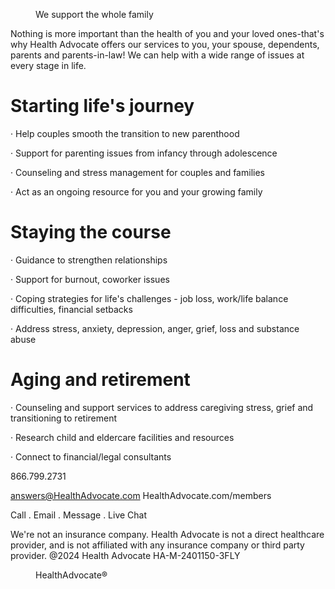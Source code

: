 <figure>

We support
the whole
family

</figure>


Nothing is more important than the health of you and your loved ones-that's why Health Advocate offers our services to you,
your spouse, dependents, parents and parents-in-law! We can help with a wide range of issues at every stage in life.


# Starting life's journey

· Help couples smooth the transition to new parenthood

· Support for parenting issues from infancy through adolescence

· Counseling and stress management for couples and families

· Act as an ongoing resource for you and your growing family


<figure>
</figure>


# Staying the course

· Guidance to strengthen relationships

· Support for burnout, coworker issues

· Coping strategies for life's challenges - job loss, work/life balance difficulties, financial setbacks

· Address stress, anxiety, depression, anger, grief, loss and substance abuse


# Aging and retirement

· Counseling and support services to address caregiving stress, grief and transitioning to retirement

· Research child and eldercare facilities and resources

· Connect to financial/legal consultants

866.799.2731

answers@HealthAdvocate.com
HealthAdvocate.com/members

Call . Email . Message . Live Chat

We're not an insurance company. Health Advocate is not a direct healthcare provider, and is not affiliated
with any insurance company or third party provider. @2024 Health Advocate HA-M-2401150-3FLY


<figure>

HealthAdvocate®

</figure>